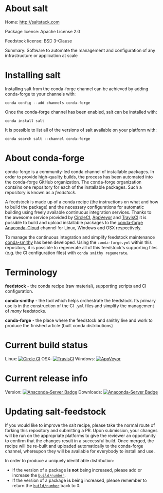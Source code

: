 About salt
==========

Home: http://saltstack.com

Package license: Apache License 2.0

Feedstock license: BSD 3-Clause

Summary: Software to automate the management and configuration of any infrastructure or application at scale



Installing salt
===============

Installing salt from the conda-forge channel can be achieved by adding conda-forge to your channels with:

```
conda config --add channels conda-forge
```

Once the conda-forge channel has been enabled, salt can be installed with:

```
conda install salt
```

It is possible to list all of the versions of salt available on your platform with:

```
conda search salt --channel conda-forge
```


About conda-forge
=================

conda-forge is a community-led conda channel of installable packages.
In order to provide high-quality builds, the process has been automated into the
conda-forge GitHub organization. The conda-forge organization contains one repository 
for each of the installable packages. Such a repository is known as a *feedstock*.

A feedstock is made up of a conda recipe (the instructions on what and how to build
the package) and the necessary configurations for automatic building using freely
available continuous integration services. Thanks to the awesome service provided by
[CircleCI](https://circleci.com/), [AppVeyor](http://www.appveyor.com/)
and [TravisCI](https://travis-ci.org/) it is possible to build and upload installable
packages to the [conda-forge](https://anaconda.org/conda-forge)
[Anaconda-Cloud](http://docs.anaconda.org/) channel for Linux, Windows and OSX respectively.

To manage the continuous integration and simplify feedstock maintenance
[conda-smithy](http://github.com/conda-forge/conda-smithy) has been developed.
Using the ``conda-forge.yml`` within this repository, it is possible to regenerate all of
this feedstock's supporting files (e.g. the CI configuration files) with ``conda smithy regenerate``.


Terminology
===========

**feedstock** - the conda recipe (raw material), supporting scripts and CI configuration.

**conda-smithy** - the tool which helps orchestrate the feedstock.
                   Its primary use is in the construction of the CI ``.yml`` files
                   and simplify the management of *many* feedstocks.

**conda-forge** - the place where the feedstock and smithy live and work to
                  produce the finished article (built conda distributions)

Current build status
====================

Linux: [![Circle CI](https://circleci.com/gh/conda-forge/salt-feedstock.svg?style=svg)](https://circleci.com/gh/conda-forge/salt-feedstock)
OSX: [![TravisCI](https://travis-ci.org/conda-forge/salt-feedstock.svg?branch=master)](https://travis-ci.org/conda-forge/salt-feedstock) 
Windows: [![AppVeyor](https://ci.appveyor.com/api/projects/status/github/conda-forge/salt-feedstock?svg=True)](https://ci.appveyor.com/project/conda-forge/salt-feedstock/branch/master)

Current release info
====================
Version: [![Anaconda-Server Badge](https://anaconda.org/conda-forge/salt/badges/version.svg)](https://anaconda.org/conda-forge/salt)
Downloads: [![Anaconda-Server Badge](https://anaconda.org/conda-forge/salt/badges/downloads.svg)](https://anaconda.org/conda-forge/salt)


Updating salt-feedstock
=======================

If you would like to improve the salt recipe, please take the normal
route of forking this repository and submitting a PR. Upon submission, your changes will
be run on the appropriate platforms to give the reviewer an opportunity to confirm that the
changes result in a successful build. Once merged, the recipe will be re-built and uploaded
automatically to the conda-forge channel, whereupon they will be available for everybody to
install and use.

In order to produce a uniquely identifiable distribution:
 * If the version of a package **is not** being increased, please add or increase
   the [``build/number``](http://conda.pydata.org/docs/building/meta-yaml.html#build-number-and-string). 
 * If the version of a package **is** being increased, please remember to return
   the [``build/number``](http://conda.pydata.org/docs/building/meta-yaml.html#build-number-and-string)
   back to 0.
